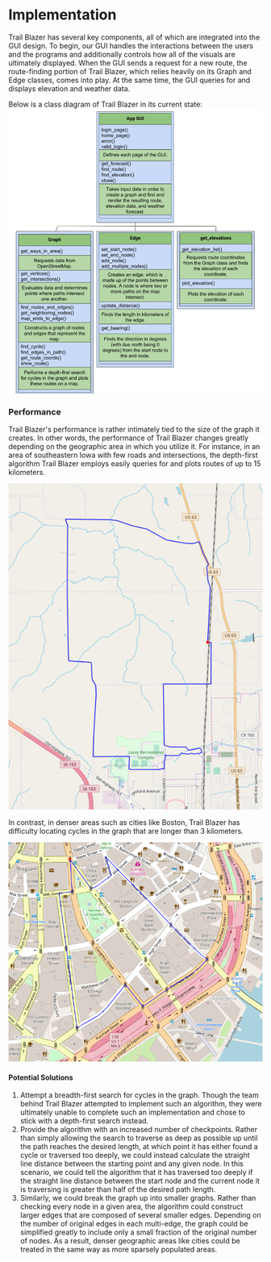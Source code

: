 # Implementation
Trail Blazer has several key components, all of which are integrated into the GUI design. To begin, our GUI handles the interactions between the users and the programs and additionally controls how all of the visuals are ultimately displayed. When the GUI sends a request for a new route, the route-finding portion of Trail Blazer, which relies heavily on its Graph and Edge classes, comes into play. At the same time, the GUI queries for and displays elevation and weather data.

Below is a class diagram of Trail Blazer in its current state:
![alt text](images/SoftDes_Final_UML.svg)

### Performance
Trail Blazer's performance is rather intimately tied to the size of the graph it creates. In other words, the performance of Trail Blazer changes greatly depending on the geographic area in which you utilize it. For instance, in an area of southeastern Iowa with few roads and intersections, the depth-first algorithm Trail Blazer employs easily queries for and plots routes of up to 15 kilometers.

![alt text](images/Iowa14km.png)

In contrast, in denser areas such as cities like Boston, Trail Blazer has difficulty locating cycles in the graph that are longer than 3 kilometers.

![alt text](images/Boston.png)

#### Potential Solutions
1. Attempt a breadth-first search for cycles in the graph. Though the team behind Trail Blazer attempted to implement such an algorithm, they were ultimately unable to complete such an implementation and chose to stick with a depth-first search instead.
2. Provide the algorithm with an increased number of checkpoints. Rather than simply allowing the search to traverse as deep as possible up until the path reaches the desired length, at which point it has either found a cycle or traversed too deeply, we could instead calculate the straight line distance between the starting point and any given node. In this scenario, we could tell the algorithm that it has traversed too deeply if the straight line distance between the start node and the current node it is traversing is greater than half of the desired path length.
3. Similarly, we could break the graph up into smaller graphs. Rather than checking every node in a given area, the algorithm could construct larger edges that are composed of several smaller edges. Depending on the number of original edges in each multi-edge, the graph could be simplified greatly to include only a small fraction of the original number of nodes. As a result, denser geographic areas like cities could be treated in the same way as more sparsely populated areas.
